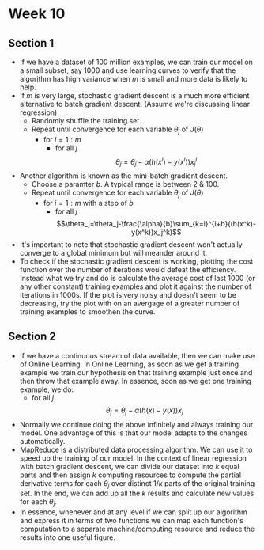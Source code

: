 # Week 10

## Section 1
* If we have a dataset of 100 million examples, we can train our model on a small subset, say 1000 and use learning curves to verify that the algorithm has high variance when $m$ is small and more data is likely to help. 
* If $m$ is very large, stochastic gradient descent is a much more efficient alternative to batch gradient descent. (Assume we're discussing linear regression)
  * Randomly shuffle the training set.
  * Repeat until convergence for each variable $\theta_j$ of $J(\theta)$
    * for $i=1:m$
      * for all $j$
$$\theta_j=\theta_j-\alpha(h(x^i)-y(x^i))x_j^i$$
* Another algorithm is known as the mini-batch gradient descent. 
  * Choose a paramter $b$. A typical range is between 2 & 100.
  * Repeat until convergence for each variable $\theta_j$ of $J(\theta)$
    * for $i=1:m$ with a step of $b$
      * for all $j$
$$\theta_j=\theta_j-\frac{\alpha}{b}\sum_{k=i}^{i+b}((h(x^k)-y(x^k))x_j^k)$$
* It's important to note that stochastic gradient descent won't actually converge to a global minimum but will meander around it.
* To check if the stochastic gradient descent is working, plotting the cost function over the number of iterations would defeat the efficiency. Instead what we try and do is calculate the average cost of last 1000 (or any other constant) training examples and plot it against the number of iterations in 1000s. If the plot is very noisy and doesn't seem to be decreasing, try the plot with on an avergage of a greater number of training examples to smoothen the curve.

## Section 2
* If we have a continuous stream of data available, then we can make use of Online Learning. In Online Learning, as soon as we get a training example we train our hypothesis on that training example just once and then throw that example away. In essence, soon as we get one training example, we do:
    * for all $j$
$$\theta_j=\theta_j-\alpha(h(x)-y(x))x_j$$
* Normally we continue doing the above infinitely and always training our model. One advantage of this is that our model adapts to the changes automatically.
* MapReduce is a distributed data processing algorithm. We can use it to speed up the training of our model. In the context of linear regression with batch gradient descent, we can divide our dataset into $k$ equal parts and then assign $k$ computing resources to compute the partial derivative terms for each $\theta_j$ over distinct $1/k$ parts of the original training set. In the end, we can add up all the $k$ results and calculate new values for each $\theta_j$.
* In essence, whenever and at any level if we can split up our algorithm and express it in terms of two functions we can map each function's computation to a separate machine/computing resource and reduce the results into one useful figure. 
